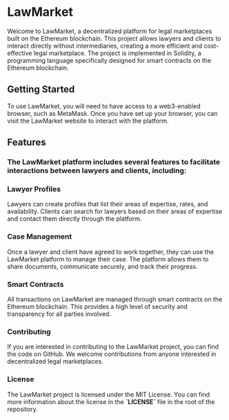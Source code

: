 <h1>LawMarket</h1>
Welcome to LawMarket, a decentralized platform for legal marketplaces
built on the Ethereum blockchain. This project allows lawyers and
clients to interact directly without intermediaries, creating a more
efficient and cost-effective legal marketplace. The project is
implemented in Solidity, a programming language specifically designed
for smart contracts on the Ethereum blockchain.
        

<h2>Getting Started</h2>
To use LawMarket, you will need to have access to a web3-enabled
browser, such as MetaMask. Once you have set up your browser, you can
visit the LawMarket website to interact with the platform.

<h2>Features</h2>
<h3>The LawMarket platform includes several features to facilitate
interactions between lawyers and clients, including:</h3>

<h3>Lawyer Profiles</h3>
Lawyers can create profiles that list their areas of expertise, rates,
and availability. Clients can search for lawyers based on their areas
of expertise and contact them directly through the platform.

<h3>Case Management</h3>
<p>
Once a lawyer and client have agreed to work together, they can use
the LawMarket platform to manage their case. The platform allows them
to share documents, communicate securely, and track their progress.
</p>
<h3>Smart Contracts</h3>
<p>
All transactions on LawMarket are managed through smart contracts on
the Ethereum blockchain. This provides a high level of security and
transparency for all parties involved.
</p>
<h3>Contributing</h3>
<p>
If you are interested in contributing to the LawMarket project, you
can find the code on GitHub. We welcome contributions from anyone
interested in decentralized legal marketplaces.
</p>
<h3>License</h3>
<p>
The LawMarket project is licensed under the MIT License. You can find
more information about the license in the <b>`LICENSE`</b> file in the
root of the repository.
</p>
